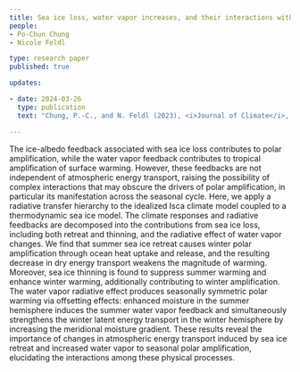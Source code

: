 ```yaml
---
title: Sea ice loss, water vapor increases, and their interactions with atmospheric energy transport in driving seasonal polar amplification 
people:
- Po-Chun Chung 
- Nicole Feldl

type: research paper
published: true

updates:

- date: 2024-03-26
  type: publication
  text: "Chung, P.-C., and N. Feldl (2023), <i>Journal of Climate</i>, 37, 2713–2725, [doi:10.1175/JCLI-D-23-0219.1](https://doi.org/10.1175/JCLI-D-23-0219.1)."

---
```


The ice-albedo feedback associated with sea ice loss contributes to polar amplification, while the water vapor feedback contributes to tropical amplification of surface warming. However, these feedbacks are not independent of atmospheric energy transport, raising the possibility of complex interactions that may obscure the drivers of polar amplification, in particular its manifestation across the seasonal cycle. Here, we apply a radiative transfer hierarchy to the idealized Isca climate model coupled to a thermodynamic sea ice model. The climate responses and radiative feedbacks are decomposed into the contributions from sea ice loss, including both retreat and thinning, and the radiative effect of water vapor changes. We find that summer sea ice retreat causes winter polar amplification through ocean heat uptake and release, and the resulting decrease in dry energy transport weakens the magnitude of warming. Moreover, sea ice thinning is found to suppress summer warming and enhance winter warming, additionally contributing to winter amplification. The water vapor radiative effect produces seasonally symmetric polar warming via offsetting effects: enhanced moisture in the summer hemisphere induces the summer water vapor feedback and simultaneously strengthens the winter latent energy transport in the winter hemisphere by increasing the meridional moisture gradient. These results reveal the importance of changes in atmospheric energy transport induced by sea ice retreat and increased water vapor to seasonal polar amplification, elucidating the interactions among these physical processes.
